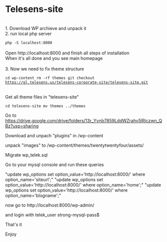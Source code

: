 # Telesens-site
<br>
1. Download WP archieve and unpack it
<br>
2. run local php server

<code>php -S localhost:8000</code>
<br>
<br>
Open http://localhost:8000 and finish all steps of installation<br>
When it's all done and you see main homepage<br>
<br>
3. Now we need to fix theme structure

<code>cd wp-content
rm -rf themes
git checkout https://gl.telesens.us/telesens-corporate-site/telesens-site.git
</code>
<br>

Get all theme files in
"telesens-site"

<code>cd telesens-site
mv themes ../themes
</code>
<br>

Go to 
https://drive.google.com/drive/folders/13r_Yvnb7859LddWZrahv5lRiczwn_QBz?usp=sharing

Download and unpach "plugins" in /wp-content

unpack "images" to  /wp-content/themes/twentytwentyfour/assets/


Migrate wp_telek.sql

Go to your mysql console and run these queries

"update wp_options set option_value='http://localhost:8000/' where option_name='siteurl';"
"update wp_options set option_value='http://localhost:8000/' where option_name='home';"
"update wp_options set option_value='http://localhost:8000/' where option_name='blogname';"

now go to 
http://localhost:8000/wp-admin/

and login with
telek_user
strong-mysql-pass$

That's it

Enjoy
